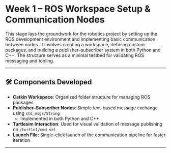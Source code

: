 # Week 1 – ROS Workspace Setup & Communication Nodes

This stage lays the groundwork for the robotics project by setting up the ROS development environment and implementing basic communication between nodes. It involves creating a workspace, defining custom packages, and building a publisher–subscriber system in both Python and C++. The structure serves as a minimal testbed for validating ROS messaging and tooling.

---

## 🛠️ Components Developed

- **Catkin Workspace**: Organized folder structure for managing ROS packages
- **Publisher–Subscriber Nodes**: Simple text-based message exchange using `std_msgs/String`
  - Implemented in both Python and C++
- **Turtlesim Interaction**: Used for visual validation of message publishing on `/turtle1/cmd_vel`
- **Launch File**: Single-click launch of the communication pipeline for faster iteration

---
